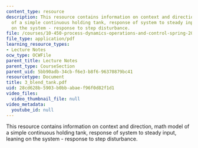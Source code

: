 ```yaml
---
content_type: resource
description: This resource contains information on context and direction, math model
  of a simple continuous holding tank, response of system to steady input, leaning
  on the system - response to step disturbance.
file: /courses/10-450-process-dynamics-operations-and-control-spring-2006/28cd628b5903b0bbabaef96f0d82f1d1_3_blend_tank.pdf
file_type: application/pdf
learning_resource_types:
- Lecture Notes
ocw_type: OCWFile
parent_title: Lecture Notes
parent_type: CourseSection
parent_uid: 5bb90adb-34cb-f6e3-b8f6-96370879bc41
resourcetype: Document
title: 3_blend_tank.pdf
uid: 28cd628b-5903-b0bb-abae-f96f0d82f1d1
video_files:
  video_thumbnail_file: null
video_metadata:
  youtube_id: null
---
```

This resource contains information on context and direction, math model of a simple continuous holding tank, response of system to steady input, leaning on the system - response to step disturbance.


